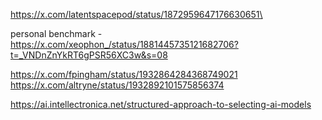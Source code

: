 https://x.com/latentspacepod/status/1872959647176630651\

personal benchmark - https://x.com/xeophon_/status/1881445735121682706?t=_VNDnZnYkRT6gPSR56XC3w&s=08

https://x.com/fpingham/status/1932864284368749021
https://x.com/altryne/status/1932892101575856374

https://ai.intellectronica.net/structured-approach-to-selecting-ai-models
